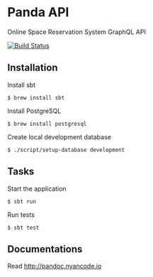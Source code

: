 # Panda API

Online Space Reservation System GraphQL API

[![Build Status](https://travis-ci.org/itforge-eros/panda-api.svg?branch=develop)](https://travis-ci.org/itforge-eros/panda-api)

## Installation

Install sbt
```shell
$ brew install sbt
```

Install PostgreSQL
```shell
$ brew install postgresql
```

Create local development database
```shell
$ ./script/setup-database development
```

## Tasks

Start the application
```shell
$ sbt run
```

Run tests
```shell
$ sbt test
```

## Documentations

Read http://pandoc.nyancode.io

